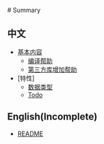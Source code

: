 ‌# Summary​

## 中文

* [基本内容](zh/README.md)    
    * [编译帮助](zh/编译帮助.md)    
    * [第三方库增加帮助](zh/第三方库增加帮助.md)
* [特性]
    * [数据类型](zh/features/dataTypes.md)
    * [Todo](zh/features/Todo.md)

## English(Incomplete)

* [README](README.md)
